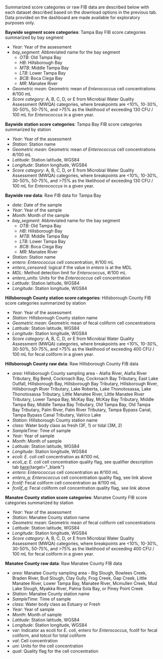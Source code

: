 <div class = 'row'>
<div class = 'col-md-2'></div>
<div class = 'col-md-8'>

Summarized score categories or raw FIB data are described below with each dataset described based on the download options in the previous tab. Data provided on the dashboard are made available for exploratory purposes only.

__Baywide segment score categories__: Tampa Bay FIB score categories summarized by bay segment  

* *Year*: Year of the assessment
* *bay_segment*: Abbreviated name for the bay segment
     * *OTB*: Old Tampa Bay
     * *HB*: Hillsborough Bay
     * *MTB*: Middle Tampa Bay
     * *LTB*: Lower Tampa Bay
     * *BCB*: Boca Ciega Bay
     * *MR*: Manatee River
* *Geometric mean*: Geometric mean of *Enterococcus* cell concentrations #/100 mL
* *Score category*: A, B, C, D, or E from Microbial Water Quality Assessment (MWQA) categories, where breakpoints are <10%, 10-30%, 30-50%, 50-75%, and >75% as the likelihood of exceeding 130 CFU / 100 mL for *Enterococcus* in a given year.

__Baywide station score categories__: Tampa Bay FIB score categories summarized by station 

* *Year*: Year of the assessment
* *Station*: Station name
* *Geometric mean*: Geometric mean of *Enterococcus* cell concentrations #/100 mL
* *Latitude*: Station latitude, WGS84
* *Longitude*: Station longitude, WGS84
* *Score category*: A, B, C, D, or E from Microbial Water Quality Assessment (MWQA) categories, where breakpoints are <10%, 10-30%, 30-50%, 50-75%, and >75% as the likelihood of exceeding 130 CFU / 100 mL for *Enterococcus* in a given year. 

__Baywide raw data__: Raw FIB data for Tampa Bay

* *date*: Date of the sample
* *Year*: Year of the sample
* *Month*: Month of the sample
* *bay_segment*: Abbreviated name for the bay segment
     * *OTB*: Old Tampa Bay
     * *HB*: Hillsborough Bay
     * *MTB*: Middle Tampa Bay
     * *LTB*: Lower Tampa Bay
     * *BCB*: Boca Ciega Bay
     * *MR*: Manatee River
* *Station*: Station name
* *entero*: *Enterococcus* cell concentration, #/100 mL
* *entero_censored*: logical if the value in *entero* is at the MDL
* *MDL*: Method detection limit for *Enterococcus*, #/100 mL
* *entero_units*: Units for the *Enterococcus* cell concentration
* *Latitude*: Station latitude, WGS84
* *Longitude*: Station longitude, WGS84

__Hillsborough County station score categories__: Hillsborough County FIB score categories summarized by station

* *Year*: Year of the assessment
* *Station*: Hillsborough County station name
* *Geometric mean*: Geometric mean of fecal coliform cell concentrations
* *Latitude*: Station latitude, WGS84
* *Longitude*: Station longitude, WGS84
* *Score category*: A, B, C, D, or E from Microbial Water Quality Assessment (MWQA) categories, where breakpoints are <10%, 10-30%, 30-50%, 50-75%, and >75% as the likelihood of exceeding 400 CFU / 100 mL for fecal coliform in a given year. 

__Hillsborough County raw data__: Raw Hillsborough County FIB data

* *area*: Hillsborough County sampling area - Alafia River, Alafia River Tributary, Big Bend, Cockroach Bay, Cockroach Bay Tributary, East Lake Outfall, Hillsborough Bay,  Hillsborough Bay Tributary, Hillsborough River, Hillsborough River Tributary, Lake Roberta, Lake Thonotosassa, Lake Thonotosassa Tributary, Little Manatee River, Little Manatee River Tributary, Lower Tampa Bay, McKay Bay, McKay Bay Tributary, Middle Tampa Bay, Middle Tampa Bay Tributary, Old Tampa Bay, Old Tampa Bay Tributary, Palm River, Palm River Tributary, Tampa Bypass Canal, Tampa Bypass Canal Tributary, Valrico Lake
* *Station*: Hillsborough County station name
* *class*: Water body class as fresh (3F, 1) or tidal (3M, 2)
* *SampleTime*: Time of sample
* *Year*: Year of sample
* *Month*: Month of sample
* *Latitude*: Station latitude, WGS84
* *Longitude*: Station longitude, WGS84
* *ecoli*: *E. coli* cell concentration as #/100 mL
* *ecoli_q*: *E. coli* cell concentration quality flag, see qualifier description tab [here](https://epcbocc.sharepoint.com/:x:/r/sites/Share/_layouts/15/Doc.aspx?sourcedoc=%7BDDE6D985-527A-4651-935A-F3214F755688%7D&file=RWMSpreadsheet_ThroughCurrentReportMonth.xlsx&action=default&mobileredirect=true){target="_blank"}
* *entero*: *Enterococcus* cell concentration as #/100 mL
* *entero_q*: *Enterococcus* cell concentration quality flag, see link above
* *fcolif*: Fecal coliform cell concentration as #/100 mL
* *fcolif_q*: Fecal coliform cell concentration quality flag, see link above

__Manatee County station score categories__: Manatee County FIB score categories summarized by station

* *Year*: Year of the assessment
* *Station*: Manatee County station name
* *Geometric mean*: Geometric mean of fecal coliform cell concentrations
* *Latitude*: Station latitude, WGS84
* *Longitude*: Station longitude, WGS84
* *Score category*: A, B, C, D, or E from Microbial Water Quality Assessment (MWQA) categories, where breakpoints are <10%, 10-30%, 30-50%, 50-75%, and >75% as the likelihood of exceeding 400 CFU / 100 mL for fecal coliform in a given year. 

__Manatee County raw data__: Raw Manatee County FIB data

* *area*: Manatee County sampling area - Big Slough, Bowlees Creek, Braden River, Bud Slough, Clay Gully, Frog Creek, Gap Creek, Little Manatee River, Lower Tampa Bay, Manatee River, Mcmullen Creek, Mud Lake Slough, Myakka River, Palma Sola Bay, or Piney Point Creek
* *Station*: Manatee County station name
* *SampleTime*: Time of sample
* *class*: Water body class as Estuary or Fresh
* *Year*: Year of sample
* *Month*: Month of sample
* *Latitude*: Station latitude, WGS84
* *Longitude*: Station longitude, WGS84
* *var*: Indicator as ecoli for *E. coli*, entero for *Enterococcus*, fcolif for fecal coliform, and totcol for total coliform
* *val*: Cell concentration
* *uni*: Units for the cell concentration
* *qual*: Quality flag for the cell concentration

</div>
<div class = 'col-md-2'></div>
</div>